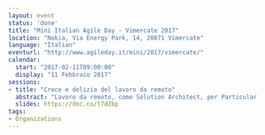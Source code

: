 ```yaml
---
layout: event
status: 'done'
title: "Mini Italian Agile Day - Vimercate 2017"
location: "Nokia, Via Energy Park, 14, 20871 Vimercate"
language: "Italian"
eventurl: "http://www.agileday.it/mini/2017/vimercate/"
calendar:
  start: "2017-02-11T09:00:00"
  display: "11 Febbraio 2017"
sessions:
- title: "Croce e delizia del lavoro da remoto"
  abstract: "Lavoro da remoto, come Solution Architect, per Particular Software; Il lavoro da remoto è fantastico, porta tanta autonomia nella mia vita quotidiana, il problema è che più il team dispersed cresce più la frizione quotidiana aumenta. Obiettivo di questa sessione è rivelare come lavoriamo internamente in Particular Software, come gestiamo la quotidianità, la comunicazione e gli obiettivi di lungo periodo in un'azienda i cui dipendenti sono dispersi su 17 time zone."
  slides: https://doc.co/t7dZbp
tags:
- Organizations
---
```

